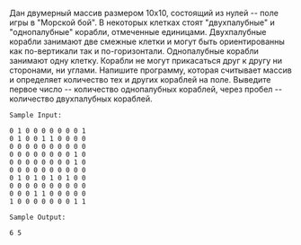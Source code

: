 Дан двумерный массив размером 10х10, состоящий из нулей -- поле игры в "Морской бой". В некоторых клетках стоят "двухпалубные" и "однопалубные" корабли, отмеченные единицами. Двухпалубные корабли занимают две смежные клетки и могут быть ориентированны как по-вертикали так и по-горизонтали. Однопалубные корабли занимают одну клетку. Корабли не могут прикасаться друг к другу ни сторонами, ни углами.
Напишите программу, которая считывает массив и определяет количество тех и других кораблей на поле.
Выведите первое число -- количество однопалубных кораблей, через пробел -- количество двухпалубных кораблей.
```
Sample Input:

0 1 0 0 0 0 0 0 0 1
0 1 0 0 1 1 0 0 0 0
0 0 0 0 0 0 0 0 0 0
0 0 0 0 0 0 0 0 1 0
0 0 0 0 0 0 0 0 1 0
0 0 0 0 0 0 0 0 0 0
0 1 0 1 0 1 0 1 0 0
0 0 0 0 0 0 0 0 0 0
0 0 0 1 1 0 0 0 0 0
1 0 0 0 0 0 0 0 1 1

Sample Output:

6 5
```